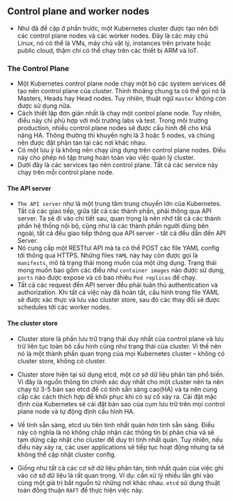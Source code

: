 ## Control plane and worker nodes

- Như đã đề cập ở phần trước, một Kubernetes cluster được tạo nên bởi các control plane nodes và các worker nodes. Đây là các máy chủ Linux, nó có thể là VMs, máy chủ vật lý, instances trên private hoặc public cloud, thậm chí có thể chạy trên các thiết bị ARM và IoT.

### The Control Plane

- Một Kubernetes control plane node chạy một bộ các system services để tạo nên control plane của cluster. Thỉnh thoảng chung ta có thể gọi nó là Masters, Heads hay Head nodes. Tuy nhiên, thuật ngữ `master` không còn được sử dụng nữa.
- Cách thiết lập đơn giản nhất là chạy một control plane node. Tuy nhiên, điều này chỉ phù hợp với môi trường labs và test. Trong môi trường production, nhiều control plane nodes sẽ được cấu hình để cho khả năng HA. Thông thường thì khuyến nghị là 3 hoặc 5 nodes, và chúng nên được đặt phân tán tại các nơi khác nhau.
- Có một lưu ý là không nên chạy ứng dụng trên control plane nodes. Điều này cho phép nó tập trung hoàn toàn vào việc quản lý cluster.
- Dưới đây là các services tạo nên control plane. Tất cả các service này chạy trên mỗi control plane node.

#### The API server

- `The API server` như là một trung tâm trung chuyển lớn của Kubernetes. Tất cả các giao tiếp, giữa tất cả các thành phần, phải thông qua API server. Ta sẽ đi vào chi tiết sau, quan trọng là nên nhớ tất cả các thành phần hệ thống nội bộ, cũng như là các thành phần người dùng bên ngoài, tất cả đều giao tiếp thông qua API server - tất cả đều dẫn đến API Server.
- Nó cung cấp một RESTful API mà ta có thể POST các file YAML config tới thông qua HTTPS. Những files `YAML` này hay còn được gọi là `manifests`, mô tả trạng thái mong muốn của một ứng dụng. Trạng thái mong muốn bao gồm các điều như `container images` nào được sử dụng, `ports` nào được expose và có bao nhiêu `Pod replicas` để chạy.
- Tất cả các request đến API server đều phải tuân thủ authentication và authorization. Khi tất cả việc này đã hoàn tất, cấu hình trong file YAML sẽ được xác thực và lưu vào cluster store, sau đó các thay đổi sẽ được schedules tới các worker nodes.

#### The cluster store

- Cluster store là phần lưu trữ trạng thái duy nhất của control plane và lưu trữ liên tục toàn bộ cấu hình cũng như trạng thái của cluster. Vì thế nên nó là một thành phần quan trọng của mọi Kubernetes cluster – không có cluster store, không có cluster.

- Cluster store hiện tại sử dụng etcd, một cơ sở dữ liệu phân tán phổ biến. Vì đây là nguồn thông tin chính xác duy nhất cho một cluster nên ta nên chạy từ 3-5 bản sao etcd để có tính sẵn sàng cao(HA) và ta nên cung cấp các cách thích hợp để khôi phục khi có sự cố xảy ra. Cài đặt mặc định của Kubernetes sẽ cài đặt bản sao của cụm lưu trữ trên mọi control plane node và tự động định cấu hình HA.

- Về tính sẵn sàng, etcd ưu tiên tính nhất quán hơn tính sẵn sàng. Điều này có nghĩa là nó không chấp nhận các thông tin bị phân chia và sẽ tạm dừng cập nhật cho cluster để duy trì tính nhất quán. Tuy nhiên, nếu điều này xảy ra, các user applications sẽ tiếp tục hoạt động nhưng ta sẽ không thể cập nhật cluster config.

- Giống như tất cả các cơ sở dữ liệu phân tán, tính nhất quán của việc ghi vào cơ sở dữ liệu là rất quan trọng. Ví dụ: cần xử lý nhiều lần ghi vào cùng một giá trị bắt nguồn từ những nơi khác nhau. `etcd` sử dụng thuật toán đồng thuận `RAFT` để thực hiện việc này.